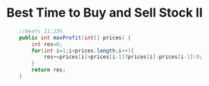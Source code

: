 # Best Time to Buy and Sell Stock II

```Java
    //beats 11.23%
    public int maxProfit(int[] prices) {
        int res=0;
        for(int i=1;i<prices.length;i++){
            res+=prices[i]>prices[i-1]?prices[i]-prices[i-1]:0;
        }
        return res;
    }
```
